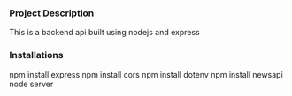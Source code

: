 ### Project Description
This is a backend api built using nodejs and express 
### Installations
npm install express
npm install cors
npm install dotenv
npm install newsapi
node server